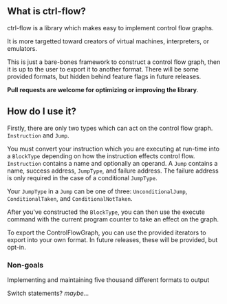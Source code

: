 ## What is ctrl-flow?

ctrl-flow is a library which makes easy to implement control flow graphs.

It is more targetted toward creators of virtual machines, interpreters, or emulators.

This is just a bare-bones framework to construct a control flow graph, then it is up to the user to export it to another format. There will be some provided formats, but hidden behind feature flags in future releases.


**Pull requests are welcome for optimizing or improving the library**.

## How do I use it?

Firstly, there are only two types which can act on the control flow graph. `Instruction` and `Jump`.

You must convert your instruction which you are executing at run-time into a `BlockType` depending on how the instruction effects control flow. `Instruction` contains a name and optionally an operand. A `Jump` contains a name, success address, `JumpType`, and failure address. The failure address is only required in the case of a conditional `JumpType`.

Your `JumpType` in a `Jump` can be one of three: `UnconditionalJump`, `ConditionalTaken`, and `ConditionalNotTaken`.

After you've constructed the `BlockType`, you can then use the execute command with the current program counter to take an effect on the graph.

To export the ControlFlowGraph, you can use the provided iterators to export into your own format. In future releases, these will be provided, but opt-in.

### Non-goals

Implementing and maintaining five thousand different formats to output

Switch statements? *maybe...*



